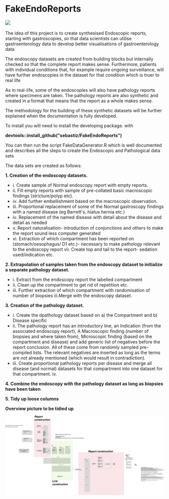 # FakeEndoReports

![](~/FakeEndoReports/img/FakeEndoDataLogo.png)

The idea of this project is to create synthesised Endoscopic reports, starting with gastroscopies, so that data scientists can utilise gastroenterology data to develop better visualisations of gastroenterology data

The endoscopy datasets are created from building blocks but internally checked so that the complete report makes sense. Furthermore, patients with individual conditions that, for example require ongoing surveillance, will have further endoscopies in the dataset for that condition which is truer to real life

As in real-life, some of the endoscopies will also have pathology reports where specimens are taken. The pathology reports are also synthetic and created in a format that means that the report as a whole makes sense.

The methodology for the building of these synthetic datasets will be further explained when the documentation is fully developed.

To install you will need to install the developing package. with 


**devtools::install_github("sebastiz/FakeEndoReports")**

You can then run the script FakeDataGenerator.R which is well documented and describes all the steps to create the Endoscopic and Pathological data sets


The data sets are created as follows:

**1. Creation of the endoscopy datasets.**

  + i. Create sample of Normal endoscopy report with empty reports.
  + ii. Fill empty reports with sample of pre-collated basic macroscopic findings (stricture/polyp etc).
  + iv. Add further embellishment based on the macroscopic observation.
  + iii. Proportional replacement of some of the Normal gastroscopy findings with a named disease (eg Barrett's, hiatus hernia etc.)
  + iv. Replacement of the named disease with detail about the disease and detail as needed
  + v. Report naturalisation- introduction of conjunctions and others to make the report sound less computer generated
  + vi. Extraction of which compartment has been reported on (stomach/oesophagus/ D1 etc.)- necessary to make pathology relevant to the endoscopy report
	vii. Create top and tail to the report- sedation used/indication etc.
	
**2. Extrapolation of samples taken from the endoscopy dataset to initialize a separate pathology dataset.**

  + i. Extract from the endoscopy report the labelled compartment
  + ii. Clean up the compartment to get rid of repetition etc.
  + iii. Further extraction of which compartment with randomisation of number of biopsies 
	iii.Merge with the endoscopy dataset.
	
**3. Creation of the pathology dataset.**

  + i. Create the dpathology dataset based on a) the Compartment and b) Disease specific
  + ii. The pathology report has an introductory line, an Indication (from the associated endoscopy report), A Macroscopic finding (number of biopsies and where taken from), Microscopic finding (based on the compartment and disease) and add generic list of negatives before the report conclusion. All of these come from randomly sampled pre-compiled lists. The relevant negatives are inserted as long as the terms are not already mentioned (which would result in contradiction).
  + iii. Create proportional pathology reports per disease and merge all disease (and normal) datasets for that compartment into one dataset for that compartment.
	iv. 

**4. Combine the endoscopy with the pathology dataset as long as biopsies have been taken**

**5. Tidy up loose columns**

**Overview picture to be tidied up**

![Overview picture to be tidied up](img/FakeEndoReportConstruction.png)
